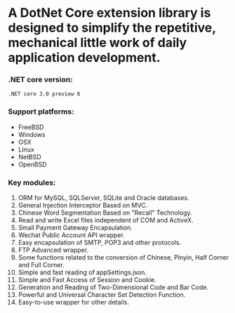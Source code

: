 # A DotNet Core extension library is designed to simplify the repetitive, mechanical little work of daily application development.

### .NET core version:

    .NET core 3.0 preview 6

### Support platforms:

* FreeBSD
* Windows
* OSX
* Linux
* NetBSD
* OpenBSD

### Key modules:

1. ORM for MySQL, SQLServer, SQLite and Oracle databases.
2. General Injection Interceptor Based on MVC.
3. Chinese Word Segmentation Based on "Recall" Technology.
4. Read and write Excel files independent of COM and ActiveX.
5. Small Payment Gateway Encapsulation.
6. Wechat Public Account API wrapper.
7. Easy encapsulation of SMTP, POP3 and other protocols.
8. FTP Advanced wrapper.
9. Some functions related to the conversion of Chinese, Pinyin, Half Corner and Full Corner.
10. Simple and fast reading of appSettings.json.
11. Simple and Fast Access of Session and Cookie.
12. Generation and Reading of Two-Dimensional Code and Bar Code.
13. Powerful and Universal Character Set Detection Function.
14. Easy-to-use wrapper for other details.
